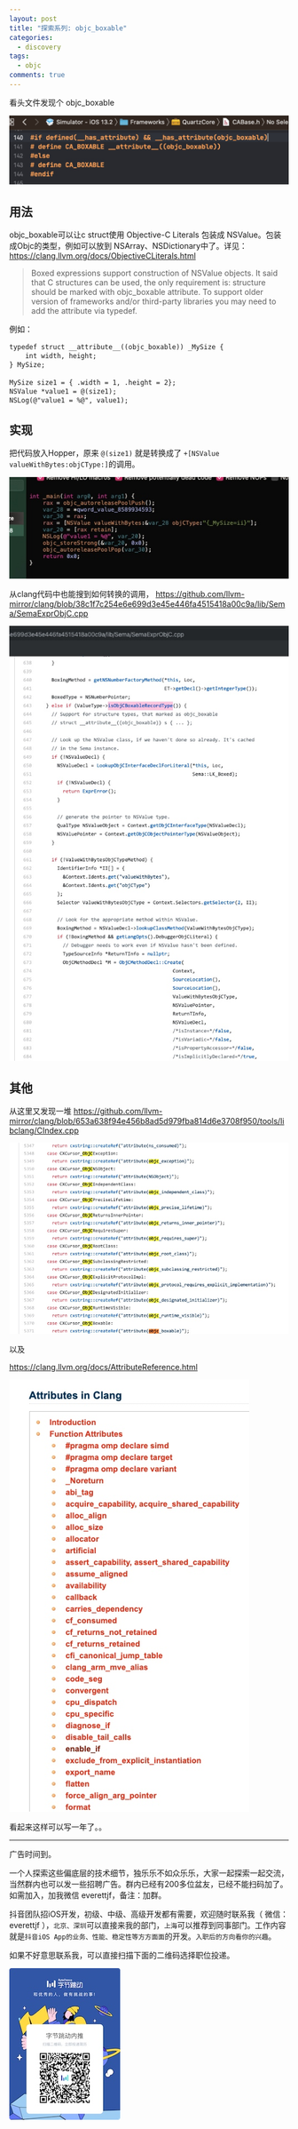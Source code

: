 ```yaml
---
layout: post
title: "探索系列: objc_boxable"
categories:
  - discovery
tags:
  - objc
comments: true
---
```



看头文件发现个 objc_boxable

![](/media/15828726952733.jpg)


<!-- more -->

## 用法

objc_boxable可以让c struct使用 Objective-C Literals 包装成 NSValue。包装成Objc的类型，例如可以放到 NSArray、NSDictionary中了。详见：
https://clang.llvm.org/docs/ObjectiveCLiterals.html

> Boxed expressions support construction of NSValue objects. It said that C structures can be used, the only requirement is: structure should be marked with objc_boxable attribute. To support older version of frameworks and/or third-party libraries you may need to add the attribute via typedef.

例如：

```
typedef struct __attribute__((objc_boxable)) _MySize {
    int width, height;
} MySize;

MySize size1 = { .width = 1, .height = 2};
NSValue *value1 = @(size1);
NSLog(@"value1 = %@", value1);
```


## 实现


把代码放入Hopper，原来 `@(size1)` 就是转换成了 `+[NSValue valueWithBytes:objCType:]`的调用。

![](/media/15828737306649.jpg)


从clang代码中也能搜到如何转换的调用，
https://github.com/llvm-mirror/clang/blob/38c1f7c254e6e699d3e45e446fa4515418a00c9a/lib/Sema/SemaExprObjC.cpp

![](/media/15828742795007.jpg)


## 其他

从这里又发现一堆
https://github.com/llvm-mirror/clang/blob/653a638f94e456b8ad5d979fba814d6e3708f950/tools/libclang/CIndex.cpp

![](/media/15828743188926.jpg)


以及

https://clang.llvm.org/docs/AttributeReference.html

![](/media/15828743551669.jpg)

看起来这样可以写一年了。。



---

广告时间到。

一个人探索这些偏底层的技术细节，独乐乐不如众乐乐，大家一起探索一起交流，当然群内也可以发一些招聘广告。群内已经有200多位盆友，已经不能扫码加了。如需加入，加我微信 everettjf，备注：加群。

抖音团队招iOS开发，初级、中级、高级开发都有需要，欢迎随时联系我（ 微信：everettjf ），`北京、深圳`可以直接来我的部门，`上海`可以推荐到同事部门。工作内容就是`抖音iOS App的业务、性能、稳定性等方方面面`的开发。`入职后的方向看你的兴趣`。

如果不好意思联系我，可以直接扫描下面的二维码选择职位投递。

![](/media/15814340338261.jpg)